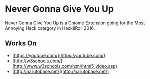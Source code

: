 # Never Gonna Give You Up

Never Gonna Give You Up is a Chrome Extension going for the Most Annoying Hack category in Hack&Roll 2016.

## Works On

- [https://youtube.com/](https://youtube.com/)
- [http://w3schools.com/](http://www.w3schools.com/html/html5_video.asp)
- [http://narutobase.net/](http://narutobase.net/)